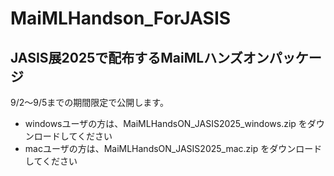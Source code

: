# MaiMLHandson_ForJASIS
## JASIS展2025で配布するMaiMLハンズオンパッケージ

9/2〜9/5までの期間限定で公開します。


- windowsユーザの方は、MaiMLHandsON_JASIS2025_windows.zip をダウンロードしてください
- macユーザの方は、MaiMLHandsON_JASIS2025_mac.zip をダウンロードしてください
